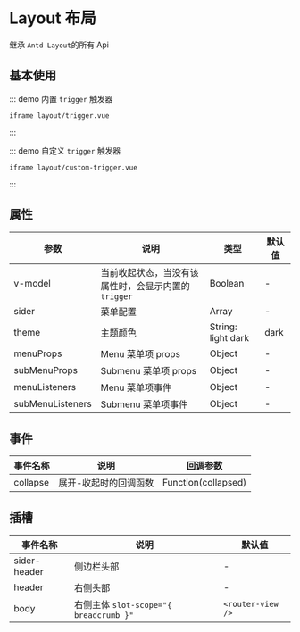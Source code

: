 # Layout 布局

继承 `Antd Layout`的所有 Api

## 基本使用

::: demo 内置 `trigger` 触发器

```vue
iframe layout/trigger.vue
```

:::

::: demo 自定义 `trigger` 触发器

```vue
iframe layout/custom-trigger.vue
```

:::

## 属性

| 参数             | 说明                                                | 类型               | 默认值 |
| ---------------- | --------------------------------------------------- | ------------------ | ------ |
| v-model          | 当前收起状态，当没有该属性时，会显示内置的`trigger` | Boolean            | -      |
| sider            | 菜单配置                                            | Array              | -      |
| theme            | 主题颜色                                            | String: light dark | dark   |
| menuProps        | Menu 菜单项 props                                   | Object             | -      |
| subMenuProps     | Submenu 菜单项 props                                | Object             | -      |
| menuListeners    | Menu 菜单项事件                                     | Object             | -      |
| subMenuListeners | Submenu 菜单项事件                                  | Object             | -      |

## 事件

| 事件名称 | 说明                  | 回调参数            |
| -------- | --------------------- | ------------------- |
| collapse | 展开-收起时的回调函数 | Function(collapsed) |

## 插槽

| 事件名称     | 说明                                   | 默认值            |
| ------------ | -------------------------------------- | ----------------- |
| sider-header | 侧边栏头部                             | -                 |
| header       | 右侧头部                               | -                 |
| body         | 右侧主体 `slot-scope="{ breadcrumb }"` | `<router-view />` |
